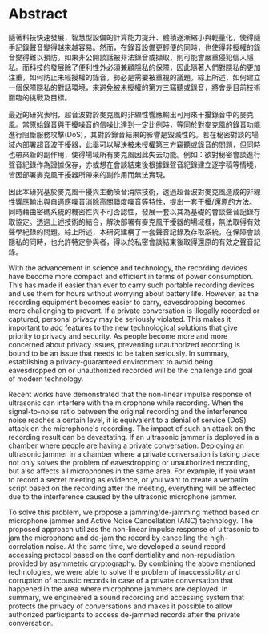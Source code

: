 # Abstract

隨著科技快速發展，智慧型設備的計算能力提升、體積逐漸縮小與輕量化，使得隨手記錄聲音變得越來越容易。然而，在錄音設備更輕便的同時，也使得非授權的錄音變得難以預防。如果非公開談話被非法錄音或擷取，則可能會嚴重侵犯個人隱私。而科技的發展除了便利性外必須兼顧隱私的保障，因此隨著人們對隱私的更加注重，如何防止未經授權的錄音，勢必是需要被重視的議題。綜上所述，如何建立一個保障隱私的對話環境，來避免被未授權的第方三竊聽或錄音，將會是目前技術面臨的挑戰及目標。

最近的研究表明，超音波對於麥克風的非線性響應輸出可用來干擾錄音中的麥克風。當原始錄音與干擾噪音的信噪比達到一定比例時，等同於對麥克風的錄音功能進行阻斷服務攻擊(DoS)，其對於錄音結果的影響是毀滅性的。若在秘密對談的場域內部署超音波干擾器，此舉可以解決被未授權第三方竊聽或錄音的問題，但同時也帶來新的副作用，使得場域所有麥克風因此失去功能。例如：欲對秘密會談進行聲音紀錄作為證據保存，亦或想在會談結束後根據錄聲音紀錄建立逐字稿等情境，皆因部署麥克風干擾器所帶來的副作用而無法實現。

因此本研究基於麥克風干擾與主動噪音消除技術，透過超音波對麥克風造成的非線性響應輸出與自適應噪音消除高關聯度噪音等特性，提出一套干擾/還原的方法。同時藉由密碼系統的機密性與不可否認性，發展一套以其為基礎的會談聲音記錄存取協定。透過上述技術的結合，解決部署有麥克風干擾器的場域裡，無法取得有效聲學紀錄的問題。綜上所述，本研究建構了一套聲音記錄及存取系統，在保障會談隱私的同時，也允許特定參與者，得以於私密會談結束後取得還原的有效之聲音記錄。

With the advancement in science and technology, the recording devices have become more compact and efficient in terms of power consumption. This has made it easier than ever to carry such portable recording devices and use them for hours without worrying about battery life. However, as the recording equipment becomes easier to carry, eavesdropping becomes more challenging to prevent. If a private conversation is illegally recorded or captured, personal privacy may be seriously violated. This makes it important to add features to the new technological solutions that give priority to privacy and security. As people become more and more concerned about privacy issues, preventing unauthorized recording is bound to be an issue that needs to be taken seriously. In summary, establishing a privacy-guaranteed environment to avoid being eavesdropped on or unauthorized recorded will be the challenge and goal of modern technology.

Recent works have demonstrated that the non-linear impulse response of ultrasonic can interfere with the microphone while recording. When the signal-to-noise ratio between the original recording and the interference noise reaches a certain level, it is equivalent to a denial of service (DoS) attack on the microphone's recording. The impact of such an attack on the recording result can be devastating. If an ultrasonic jammer is deployed in a chamber where people are having a private conversation. Deploying an ultrasonic jammer in a chamber where a private conversation is taking place not only solves the problem of eavesdropping or unauthorized recording, but also affects all microphones in the same area. For example, if you want to record a secret meeting as evidence, or you want to create a verbatim script based on the recording after the meeting, everything will be affected due to the interference caused by the ultrasonic microphone jammer.

To solve this problem, we propose a jamming/de-jamming method based on microphone jammer and Active Noise Cancellation (ANC) technology. The proposed approach utilizes the non-linear impulse response of ultrasonic to jam the microphone and de-jam the record by cancelling the high-correlation noise. At the same time, we developed a sound record accessing protocol based on the confidentiality and non-repudiation provided by asymmetric cryptography. By combining the above mentioned technologies, we were able to solve the problem of inaccessibility and corruption of acoustic records in case of a private conversation that happened in the area where microphone jammers are deployed. In summary, we engineered a sound recording and accessing system that protects the privacy of conversations and makes it possible to allow authorized participants to access de-jammed records after the private conversation.
